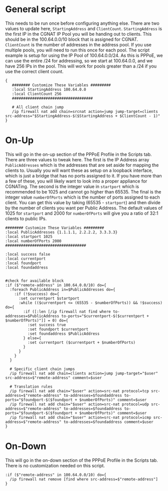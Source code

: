 # General script
This needs to be run once before configuring anything else. There are two values to update here, `StartingAddress` and `ClientCount`. `StartingAddress` is the first IP in the CGNAT IP Pool you will be handing out to clients. This should be in the 100.64.0.0/10 block that is assigned for CGNAT. `ClientCount` is the number of addresses in the address pool. If you use multiple pools, you will need to run this once for each pool. The script example is setup for using the IP Pool of 100.64.0.0/24. As this is PPPoE, we can use the entire /24 for addressing, so we start at 100.64.0.0, and we have 256 IPs in the pool. This will work for pools greater than a /24 if you use the correct client count.
```
{
   ######## Customize These Variables #########
   :local StartingAddress 100.64.0.0
   :local ClientCount 256
   ####################################
   
   # All client chain jump
   /ip firewall nat add chain=srcnat action=jump jump-target=clients src-address="$StartingAddress-$($StartingAddress + $ClientCount - 1)" 
} 
```
# On-Up
This will go in the on-up section of the PPPoE Profile in the Scripts tab. There are three values to tweak here. The first is the IP Address array `PublicAddresses` which is the addresses that are set aside for mapping the clients to. Usually you will want these as setup on a loopback interface, which is just a bridge that has no ports assigned to it. If you have more than a few of these, you will likely want to look into a proper appliance for CGNATing. The second is the integer value in `startport` which is recommended to be 1025 and cannot go higher than 65535. The final is the integer value `numberOfPorts` which is the number of ports assigned to each client. You can get this value by taking (65535 - `startport`) and then divide by the number of clients you want per Public Address. The default values of 1025 for `startport` and 2000 for `numberOfPorts` will give you a ratio of 32:1 clients to public IPs.
```
######## Customize These Variables #########
:local PublicAddresses {1.1.1.1, 2.2.2.2, 3.3.3.3}
:local startport 1025
:local numberOfPorts 2000
####################################

:local success false
:local currentport
:local foundport
:local foundaddress


#check for available block
:if ($"remote-address" in 100.64.0.0/10) do={
  :foreach PublicAddress in=$PublicAddresses do={
    :if (!$success) do={
      :set currentport $startport
      :while (($currentport <= (65535 - $numberOfPorts)) && !$success) do={
        :if ([:len [/ip firewall nat find where to-addresses=$PublicAddress to-ports="$currentport-$($currentport + $numberOfPorts)"]] = 0) do={
          :set success true
          :set foundport $currentport
          :set foundaddress $PublicAddress
        } else={
          :set currentport ($currentport + $numberOfPorts)
        }
      }
    }
  }

  # Specific client chain jumps
  /ip firewall nat add chain=clients action=jump jump-target="$user" src-address=$"remote-address" comment=$user
  
  # Translation rules
  /ip firewall nat add chain="$user" action=src-nat protocol=tcp src-address=$"remote-address" to-addresses=$foundaddress to-ports="$foundport-$($foundport + $numberOfPorts)" comment=$user
  /ip firewall nat add chain="$user" action=src-nat protocol=udp src-address=$"remote-address" to-addresses=$foundaddress to-ports="$foundport-$($foundport + $numberOfPorts)" comment=$user
  /ip firewall nat add chain="$user" action=src-nat protocol=icmp src-address=$"remote-address" to-addresses=$foundaddress comment=$user
}
```
# On-Down
This will go in the on-down section of the PPPoE Profile in the Scripts tab. There is no customization needed on this script.
```
:if ($"remote-address" in 100.64.0.0/10) do={
  /ip firewall nat remove [find where src-address=$"remote-address"]
}
```
